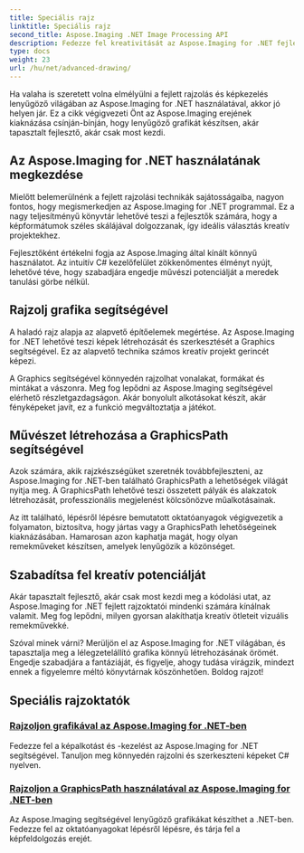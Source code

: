 ```yaml
---
title: Speciális rajz
linktitle: Speciális rajz
second_title: Aspose.Imaging .NET Image Processing API
description: Fedezze fel kreativitását az Aspose.Imaging for .NET fejlett rajzoktatóival. Tanuljon meg könnyedén létrehozni és szerkeszteni képeket a C# segítségével.
type: docs
weight: 23
url: /hu/net/advanced-drawing/
---
```


Ha valaha is szeretett volna elmélyülni a fejlett rajzolás és képkezelés lenyűgöző világában az Aspose.Imaging for .NET használatával, akkor jó helyen jár. Ez a cikk végigvezeti Önt az Aspose.Imaging erejének kiaknázása csínján-bínján, hogy lenyűgöző grafikát készítsen, akár tapasztalt fejlesztő, akár csak most kezdi.

## Az Aspose.Imaging for .NET használatának megkezdése

Mielőtt belemerülnénk a fejlett rajzolási technikák sajátosságaiba, nagyon fontos, hogy megismerkedjen az Aspose.Imaging for .NET programmal. Ez a nagy teljesítményű könyvtár lehetővé teszi a fejlesztők számára, hogy a képformátumok széles skálájával dolgozzanak, így ideális választás kreatív projektekhez.

Fejlesztőként értékelni fogja az Aspose.Imaging által kínált könnyű használatot. Az intuitív C# kezelőfelület zökkenőmentes élményt nyújt, lehetővé téve, hogy szabadjára engedje művészi potenciálját a meredek tanulási görbe nélkül.

## Rajzolj grafika segítségével

A haladó rajz alapja az alapvető építőelemek megértése. Az Aspose.Imaging for .NET lehetővé teszi képek létrehozását és szerkesztését a Graphics segítségével. Ez az alapvető technika számos kreatív projekt gerincét képezi. 

A Graphics segítségével könnyedén rajzolhat vonalakat, formákat és mintákat a vászonra. Meg fog lepődni az Aspose.Imaging segítségével elérhető részletgazdagságon. Akár bonyolult alkotásokat készít, akár fényképeket javít, ez a funkció megváltoztatja a játékot.

## Művészet létrehozása a GraphicsPath segítségével

Azok számára, akik rajzkészségüket szeretnék továbbfejleszteni, az Aspose.Imaging for .NET-ben található GraphicsPath a lehetőségek világát nyitja meg. A GraphicsPath lehetővé teszi összetett pályák és alakzatok létrehozását, professzionális megjelenést kölcsönözve műalkotásainak.

Az itt található, lépésről lépésre bemutatott oktatóanyagok végigvezetik a folyamaton, biztosítva, hogy jártas vagy a GraphicsPath lehetőségeinek kiaknázásában. Hamarosan azon kaphatja magát, hogy olyan remekműveket készítsen, amelyek lenyűgözik a közönséget.

## Szabadítsa fel kreatív potenciálját

Akár tapasztalt fejlesztő, akár csak most kezdi meg a kódolási utat, az Aspose.Imaging for .NET fejlett rajzoktatói mindenki számára kínálnak valamit. Meg fog lepődni, milyen gyorsan alakíthatja kreatív ötleteit vizuális remekművekké.

Szóval minek várni? Merüljön el az Aspose.Imaging for .NET világában, és tapasztalja meg a lélegzetelállító grafika könnyű létrehozásának örömét. Engedje szabadjára a fantáziáját, és figyelje, ahogy tudása virágzik, mindezt ennek a figyelemre méltó könyvtárnak köszönhetően. Boldog rajzot!
## Speciális rajzoktatók
### [Rajzoljon grafikával az Aspose.Imaging for .NET-ben](./draw-using-graphics/)
Fedezze fel a képalkotást és -kezelést az Aspose.Imaging for .NET segítségével. Tanuljon meg könnyedén rajzolni és szerkeszteni képeket C# nyelven.
### [Rajzoljon a GraphicsPath használatával az Aspose.Imaging for .NET-ben](./draw-using-graphicspath/)
Az Aspose.Imaging segítségével lenyűgöző grafikákat készíthet a .NET-ben. Fedezze fel az oktatóanyagokat lépésről lépésre, és tárja fel a képfeldolgozás erejét.